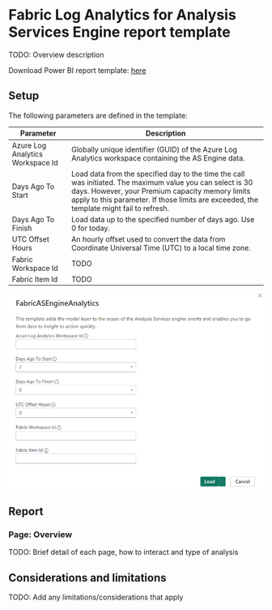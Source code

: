 # Fabric Log Analytics for Analysis Services Engine report template

TODO: Overview description

Download Power BI report template: [here](./FabricASEngineAnalytics.pbit)

## Setup


The following parameters are defined in the template:

|**Parameter**  |**Description**  |
|---------|---------|
|Azure Log Analytics Workspace Id |Globally unique identifier (GUID) of the Azure Log Analytics workspace containing the AS Engine data.|
|Days Ago To Start |Load data from the specified day to the time the call was initiated. The maximum value you can select is 30 days. However, your Premium capacity memory limits apply to this parameter. If those limits are exceeded, the template might fail to refresh. |
|Days Ago To Finish |Load data up to the specified number of days ago. Use 0 for today. |
|UTC Offset Hours|An hourly offset used to convert the data from Coordinate Universal Time (UTC) to a local time zone. |
|Fabric Workspace Id |TODO |
|Fabric Item Id |TODO |

![Screenshot of the Edit Parameters dialog.](./media/parameters.png)

## Report

### Page: Overview

TODO: Brief detail of each page, how to interact and type of analysis

## Considerations and limitations

TODO: Add any limitations/considerations that apply
